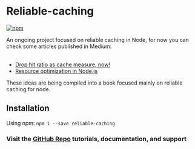 # Reliable-caching

[![npm](https://img.shields.io/npm/v/reliable-caching.svg)](https://www.npmjs.com/package/reliable-caching)

An ongoing project focused on reliable caching in Node, for now you can check some articles published in Medium:<br/><br/>
* [Drop hit ratio as cache measure, now!](https://medium.com/pipedrive-engineering/drop-hit-ratio-as-cache-measure-now-98970238dbbf)<br/>
* [Resource optimization in Node.js](https://medium.com/pipedrive-engineering/resource-optimization-in-node-js-c90c731f9df4)

These ideas are being compiled into a book focused mainly on reliable caching for node.

## Installation

Using npm:
`npm i --save reliable-caching`

### Visit the [GitHub Repo](https://github.com/nelsongomes/reliable-caching/) tutorials, documentation, and support
